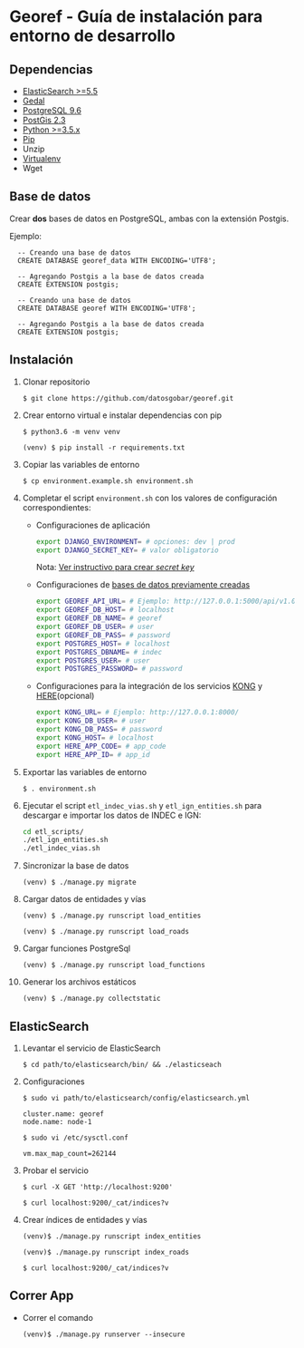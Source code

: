 # Georef - Guía de instalación para entorno de desarrollo

## Dependencias

- [ElasticSearch >=5.5](https://www.elastic.co/guide/en/elasticsearch/reference/current/_installation.html)
- [Gedal](http://www.gdal.org/index.html)
- [PostgreSQL 9.6](https://www.postgresql.org/download/)
- [PostGis 2.3](http://postgis.net/install/)
- [Python >=3.5.x](https://www.python.org/downloads/)
- [Pip](https://pip.pypa.io/en/stable/installing/)
- Unzip
- [Virtualenv](https://packaging.python.org/guides/installing-using-pip-and-virtualenv/)
- Wget

## Base de datos

Crear **dos** bases de datos en PostgreSQL, ambas con la extensión Postgis.

Ejemplo:

```plsql
  -- Creando una base de datos
  CREATE DATABASE georef_data WITH ENCODING='UTF8';

  -- Agregando Postgis a la base de datos creada
  CREATE EXTENSION postgis;
```

```plsql
  -- Creando una base de datos
  CREATE DATABASE georef WITH ENCODING='UTF8';

  -- Agregando Postgis a la base de datos creada
  CREATE EXTENSION postgis;
```

## Instalación

1. Clonar repositorio

    `$ git clone https://github.com/datosgobar/georef.git`

2. Crear entorno virtual e instalar dependencias con pip

    `$ python3.6 -m venv venv`

    `(venv) $ pip install -r requirements.txt`

3. Copiar las variables de entorno

    `$ cp environment.example.sh environment.sh`

4. Completar el script `environment.sh` con los valores de configuración correspondientes:

    - Configuraciones de aplicación

        ```bash
        export DJANGO_ENVIRONMENT= # opciones: dev | prod
        export DJANGO_SECRET_KEY= # valor obligatorio
        ```

        Nota: [Ver instructivo para crear _secret key_](python3.6.md#secret-key)

    - Configuraciones de [bases de datos previamente creadas](#base-de-datos)

        ```bash
        export GEOREF_API_URL= # Ejemplo: http://127.0.0.1:5000/api/v1.0/
        export GEOREF_DB_HOST= # localhost
        export GEOREF_DB_NAME= # georef
        export GEOREF_DB_USER= # user
        export GEOREF_DB_PASS= # password
        export POSTGRES_HOST= # localhost
        export POSTGRES_DBNAME= # indec
        export POSTGRES_USER= # user
        export POSTGRES_PASSWORD= # password
        ```

    - Configuraciones para la integración de los servicios [KONG](../resources/kong.md) y [HERE](https://developer.here.com/)(opcional)

        ```bash
        export KONG_URL= # Ejemplo: http://127.0.0.1:8000/
        export KONG_DB_USER= # user
        export KONG_DB_PASS= # password
        export KONG_HOST= # localhost
        export HERE_APP_CODE= # app_code
        export HERE_APP_ID= # app_id
        ```

5. Exportar las variables de entorno

    `$ . environment.sh`

6. Ejecutar el script `etl_indec_vias.sh` y `etl_ign_entities.sh` para descargar e importar los datos de INDEC e IGN:

    ```bash
    cd etl_scripts/
    ./etl_ign_entities.sh
    ./etl_indec_vias.sh
    ```

7. Sincronizar la base de datos

    `(venv) $ ./manage.py migrate`

8. Cargar datos de entidades y vías

    `(venv) $ ./manage.py runscript load_entities`

    `(venv) $ ./manage.py runscript load_roads`

9. Cargar funciones PostgreSql

    `(venv) $ ./manage.py runscript load_functions`
    
10. Generar los archivos estáticos

    `(venv) $ ./manage.py collectstatic`

## ElasticSearch

1. Levantar el servicio de ElasticSearch

    `$ cd path/to/elasticsearch/bin/ && ./elasticseach`

2. Configuraciones

    `$ sudo vi path/to/elasticsearch/config/elasticsearch.yml`

    ```
    cluster.name: georef
    node.name: node-1
    ```

    `$ sudo vi /etc/sysctl.conf`

    ```
    vm.max_map_count=262144
    ```

3. Probar el servicio

    `$ curl -X GET 'http://localhost:9200'`

    `$ curl localhost:9200/_cat/indices?v`

4. Crear índices de entidades y vías

    `(venv)$ ./manage.py runscript index_entities`

    `(venv)$ ./manage.py runscript index_roads`

    `$ curl localhost:9200/_cat/indices?v`

## Correr App

- Correr el comando

    `(venv)$ ./manage.py runserver --insecure`
